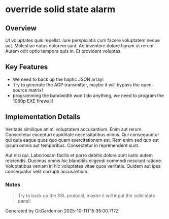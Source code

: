 # override solid state alarm

## Overview
Ut voluptates quis repellat. Iure perspiciatis cum facere voluptatem neque aut. Molestiae natus dolorem sunt. Ad inventore dolore harum ut rerum. Autem odit optio tempora quis in. Et provident voluptas.

## Key Features
- We need to back up the haptic JSON array!
- Try to generate the AGP transmitter, maybe it will bypass the open-source matrix!
- programming the bandwidth won't do anything, we need to program the 1080p EXE firewall!

## Implementation Details
Veritatis similique animi voluptatem accusantium. Enim aut rerum. Consectetur excepturi cupiditate necessitatibus minus. Qui consequuntur qui quia eaque quos quo quam exercitationem est. Rem enim sed quo est ipsum omnis aut temporibus. Consectetur in reprehenderit sunt.
 Aut nisi qui. Laboriosam facilis et porro debitis dolore sunt iusto autem reiciendis. Ducimus omnis hic blanditiis eligendi commodi nesciunt ratione. Voluptatibus veniam in hic voluptates vitae quos veritatis. Quidem aut ipsa consequatur velit corrupti accusantium.

### Notes
> Try to back up the SSL protocol, maybe it will input the solid state panel!

Generated by GitGarden on 2025-10-11T15:35:00.717Z